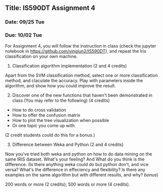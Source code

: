 ## Title: IS590DT Assignment 4
### Date: 09/25 Tue
### Due: 10/02 Tue

For Assignment 4, you will follow the instruction in class (check the jupyter notebook in https://github.com/yingjun2/IS590DT), and repeat the Iris classification on your own machine. 

1) Classification algorithm implementation (2 and 4 credits)

Apart from the SVM classification method, select one or more classification method, and claculate the accuracy. Play with parameters inside the algorithm, and show how you could improve the result.

2) Discover one of the new functions that haven't been demonstrated in class (You may refer to the following) (4 credits) 
 - How to do cross validation
 - How to offer the confusion matrix
 - How to plot the tree visualization when possible
 - Or one topic you come up with.

(2 credit students could do this for a bonus.)

3) Difference between Weka and Python (2 and 4 credits)

Now you've tried both weka and python on how to do data mining on the same IRIS dataset. What's your feeling? And What do you think is the difference. (Is there anything weka could do but python don't, and vice versa? What's the difference in effeciency and flexibility? Is there any examples on the same algorithm but with different results, and why? *bonus*)

200 words or more (2 credits);
500 words or more (4 credits).


